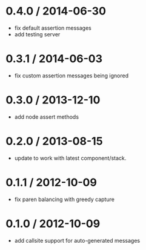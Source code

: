 
0.4.0 / 2014-06-30
==================

 * fix default assertion messages
 * add testing server

0.3.1 / 2014-06-03
==================

 * fix custom assertion messages being ignored

0.3.0 / 2013-12-10
==================

 * add node assert methods

0.2.0 / 2013-08-15
==================

 * update to work with latest component/stack.

0.1.1 / 2012-10-09
==================

  * fix paren balancing with greedy capture

0.1.0 / 2012-10-09
==================

  * add callsite support for auto-generated messages
